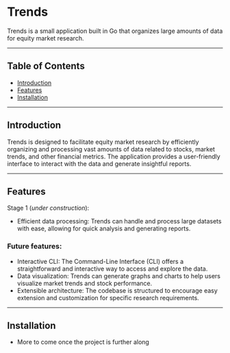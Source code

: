 # Trends

Trends is a small application built in Go that organizes large amounts of data for equity market research.

---

## Table of Contents

- [Introduction](#introduction)
- [Features](#features)
- [Installation](#installation)

---

## Introduction

Trends is designed to facilitate equity market research by efficiently organizing and processing vast amounts of data related to stocks, market trends, and other financial metrics. The application provides a user-friendly interface to interact with the data and generate insightful reports.

---

## Features
Stage 1 (*under construction*):
- Efficient data processing: Trends can handle and process large datasets with ease, allowing for quick analysis and generating reports.
### Future features:
- Interactive CLI: The Command-Line Interface (CLI) offers a straightforward and interactive way to access and explore the data.
- Data visualization: Trends can generate graphs and charts to help users visualize market trends and stock performance.
- Extensible architecture: The codebase is structured to encourage easy extension and customization for specific research requirements.

---

## Installation

- More to come once the project is further along
